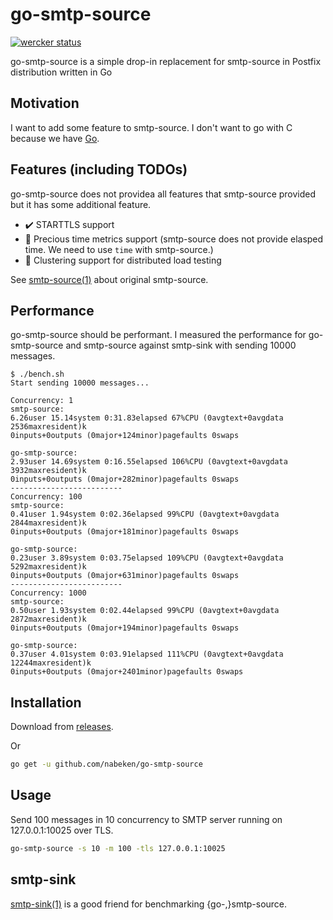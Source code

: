 # go-smtp-source

[![wercker status](https://app.wercker.com/status/0d12a3d5376d3b6488247867269f2302/m "wercker status")](https://app.wercker.com/project/bykey/0d12a3d5376d3b6488247867269f2302)

go-smtp-source is a simple drop-in replacement for smtp-source in Postfix distribution written in Go

## Motivation

I want to add some feature to smtp-source. I don't want to go with C because we have [Go](http://golang.org).

## Features (including TODOs)

go-smtp-source does not providea all features that smtp-source provided but it has some additional feature.

- :heavy_check_mark: STARTTLS support
- :construction: Precious time metrics support (smtp-source does not provide elasped time. We need to use `time` with smtp-source.)
- :construction: Clustering support for distributed load testing

See [smtp-source(1)](http://www.postfix.org/smtp-source.1.html) about original smtp-source.

## Performance

go-smtp-source should be performant.
I measured the performance for go-smtp-source and smtp-source against smtp-sink with sending 10000 messages.

```
$ ./bench.sh
Start sending 10000 messages...

Concurrency: 1
smtp-source:
6.26user 15.14system 0:31.83elapsed 67%CPU (0avgtext+0avgdata 2536maxresident)k
0inputs+0outputs (0major+124minor)pagefaults 0swaps

go-smtp-source:
2.93user 14.69system 0:16.55elapsed 106%CPU (0avgtext+0avgdata 3932maxresident)k
0inputs+0outputs (0major+282minor)pagefaults 0swaps
-------------------------
Concurrency: 100
smtp-source:
0.41user 1.94system 0:02.36elapsed 99%CPU (0avgtext+0avgdata 2844maxresident)k
0inputs+0outputs (0major+181minor)pagefaults 0swaps

go-smtp-source:
0.23user 3.89system 0:03.75elapsed 109%CPU (0avgtext+0avgdata 5292maxresident)k
0inputs+0outputs (0major+631minor)pagefaults 0swaps
-------------------------
Concurrency: 1000
smtp-source:
0.50user 1.93system 0:02.44elapsed 99%CPU (0avgtext+0avgdata 2872maxresident)k
0inputs+0outputs (0major+194minor)pagefaults 0swaps

go-smtp-source:
0.37user 4.01system 0:03.91elapsed 111%CPU (0avgtext+0avgdata 12244maxresident)k
0inputs+0outputs (0major+2401minor)pagefaults 0swaps
```

## Installation

Download from [releases](https://github.com/nabeken/go-smtp-source/releases).

Or

```sh
go get -u github.com/nabeken/go-smtp-source
```

## Usage

Send 100 messages in 10 concurrency to SMTP server running on 127.0.0.1:10025 over TLS.

```sh
go-smtp-source -s 10 -m 100 -tls 127.0.0.1:10025
```

## smtp-sink

[smtp-sink(1)](http://www.postfix.org/smtp-sink.1.html) is a good friend for benchmarking {go-,}smtp-source.
